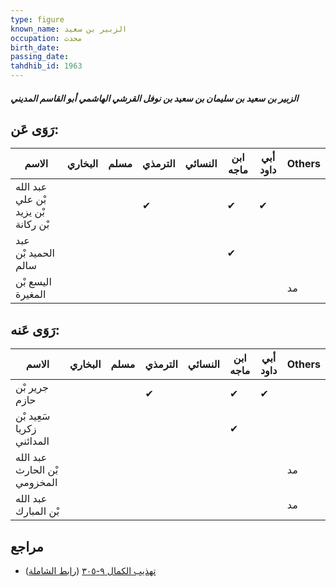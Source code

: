 ```yaml
---
type: figure
known_name: الزبير بن سعيد
occupation: محدث
birth_date:
passing_date:
tahdhib_id: 1963
---
```

##### الزبير بن سعيد بن سليمان بن سعيد بن نوفل القرشي الهاشمي أبو القاسم المديني

## رَوَى عَن:
| الاسم                               | البخاري | مسلم | الترمذي | النسائي | ابن ماجه | أبي داود | Others |
| ----------------------------------- | ------- | ---- | ------- | ------- | -------- | -------- | ------ |
| عبد الله بْن علي بْن يزيد بْن ركانة |         |      | ✔       |         | ✔        | ✔        |        |
| عبد الحميد بْن سالم                 |         |      |         |         | ✔        |          |        |
| اليسع بْن المغيرة                   |         |      |         |         |          |          | مد     |
## رَوَى عَنه:
| الاسم                        | البخاري | مسلم | الترمذي | النسائي | ابن ماجه | أبي داود | Others |
| ---------------------------- | ------- | ---- | ------- | ------- | -------- | -------- | ------ |
| جرير بْن حازم                |         |      | ✔       |         | ✔        | ✔        |        |
| سَعِيد بْن زكريا المدائني    |         |      |         |         | ✔        |          |        |
| عبد الله بْن الحارث المخزومي |         |      |         |         |          |          | مد     |
| عبد الله بْن المبارك         |         |      |         |         |          |          | مد     |
## مراجع
- [تهذيب الكمال ٩-٣٠٥](obsidian://open?vault=Tahdhib-al-Kamal&file=Figures/١٩٦٣-الزبير%20بن%20سعيد%20بن%20سليمان%20بن%20سعيد%20بن%20نوفل%20القرشي%20الهاشمي%20أبو%20القاسم%20المديني) ([رابط الشاملة](https://shamela.ws/book/3722/4545))